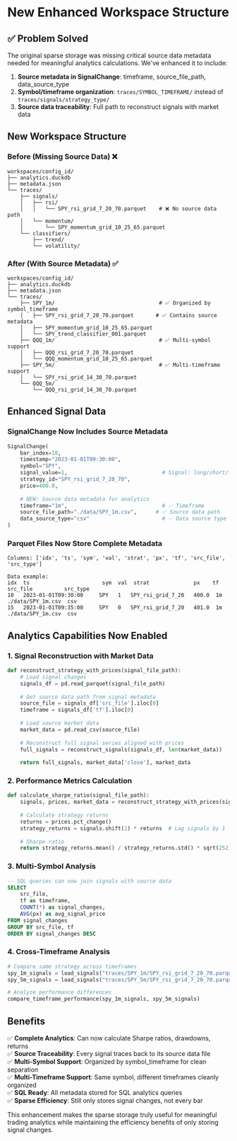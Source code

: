 # New Enhanced Workspace Structure

## ✅ Problem Solved

The original sparse storage was missing critical source data metadata needed for meaningful analytics calculations. We've enhanced it to include:

1. **Source metadata in SignalChange**: timeframe, source_file_path, data_source_type
2. **Symbol/timeframe organization**: `traces/SYMBOL_TIMEFRAME/` instead of `traces/signals/strategy_type/`
3. **Source data traceability**: Full path to reconstruct signals with market data

## New Workspace Structure

### Before (Missing Source Data) ❌
```
workspaces/config_id/
├── analytics.duckdb
├── metadata.json
└── traces/
    ├── signals/
    │   ├── rsi/
    │   │   └── SPY_rsi_grid_7_20_70.parquet    # ❌ No source data path
    │   └── momentum/
    │       └── SPY_momentum_grid_10_25_65.parquet
    └── classifiers/
        ├── trend/
        └── volatility/
```

### After (With Source Metadata) ✅
```
workspaces/config_id/
├── analytics.duckdb
├── metadata.json
└── traces/
    ├── SPY_1m/                                 # ✅ Organized by symbol_timeframe
    │   ├── SPY_rsi_grid_7_20_70.parquet       # ✅ Contains source metadata
    │   ├── SPY_momentum_grid_10_25_65.parquet
    │   └── SPY_trend_classifier_001.parquet
    ├── QQQ_1m/                                 # ✅ Multi-symbol support
    │   ├── QQQ_rsi_grid_7_20_70.parquet
    │   └── QQQ_momentum_grid_10_25_65.parquet
    ├── SPY_5m/                                 # ✅ Multi-timeframe support
    │   └── SPY_rsi_grid_14_30_70.parquet
    └── QQQ_5m/
        └── QQQ_rsi_grid_14_30_70.parquet
```

## Enhanced Signal Data

### SignalChange Now Includes Source Metadata
```python
SignalChange(
    bar_index=10,
    timestamp="2023-01-01T09:30:00",
    symbol="SPY",
    signal_value=1,                              # Signal: long/short/flat
    strategy_id="SPY_rsi_grid_7_20_70",
    price=400.0,
    
    # NEW: Source data metadata for analytics
    timeframe="1m",                              # ✅ Timeframe
    source_file_path="./data/SPY_1m.csv",      # ✅ Source data path
    data_source_type="csv"                       # ✅ Data source type
)
```

### Parquet Files Now Store Complete Metadata
```
Columns: ['idx', 'ts', 'sym', 'val', 'strat', 'px', 'tf', 'src_file', 'src_type']

Data example:
idx  ts                       sym  val  strat              px    tf   src_file          src_type
10   2023-01-01T09:30:00     SPY   1   SPY_rsi_grid_7_20   400.0  1m   ./data/SPY_1m.csv  csv
15   2023-01-01T09:35:00     SPY   0   SPY_rsi_grid_7_20   401.0  1m   ./data/SPY_1m.csv  csv
```

## Analytics Capabilities Now Enabled

### 1. Signal Reconstruction with Market Data
```python
def reconstruct_strategy_with_prices(signal_file_path):
    # Load signal changes
    signals_df = pd.read_parquet(signal_file_path)
    
    # Get source data path from signal metadata
    source_file = signals_df['src_file'].iloc[0]
    timeframe = signals_df['tf'].iloc[0]
    
    # Load source market data
    market_data = pd.read_csv(source_file)
    
    # Reconstruct full signal series aligned with prices
    full_signals = reconstruct_signals(signals_df, len(market_data))
    
    return full_signals, market_data['close'], market_data
```

### 2. Performance Metrics Calculation
```python
def calculate_sharpe_ratio(signal_file_path):
    signals, prices, market_data = reconstruct_strategy_with_prices(signal_file_path)
    
    # Calculate strategy returns
    returns = prices.pct_change()
    strategy_returns = signals.shift(1) * returns  # Lag signals by 1
    
    # Sharpe ratio
    return strategy_returns.mean() / strategy_returns.std() * sqrt(252)
```

### 3. Multi-Symbol Analysis
```sql
-- SQL queries can now join signals with source data
SELECT 
    src_file,
    tf as timeframe,
    COUNT(*) as signal_changes,
    AVG(px) as avg_signal_price
FROM signal_changes 
GROUP BY src_file, tf
ORDER BY signal_changes DESC
```

### 4. Cross-Timeframe Analysis
```python
# Compare same strategy across timeframes
spy_1m_signals = load_signals("traces/SPY_1m/SPY_rsi_grid_7_20_70.parquet")
spy_5m_signals = load_signals("traces/SPY_5m/SPY_rsi_grid_7_20_70.parquet")

# Analyze performance differences
compare_timeframe_performance(spy_1m_signals, spy_5m_signals)
```

## Benefits

✅ **Complete Analytics**: Can now calculate Sharpe ratios, drawdowns, returns  
✅ **Source Traceability**: Every signal traces back to its source data file  
✅ **Multi-Symbol Support**: Organized by symbol_timeframe for clean separation  
✅ **Multi-Timeframe Support**: Same symbol, different timeframes cleanly organized  
✅ **SQL Ready**: All metadata stored for SQL analytics queries  
✅ **Sparse Efficiency**: Still only stores signal changes, not every bar  

This enhancement makes the sparse storage truly useful for meaningful trading analytics while maintaining the efficiency benefits of only storing signal changes.